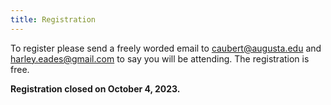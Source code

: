 ```yaml
--- 
title: Registration
---
```


To register please send a freely worded email to <caubert@augusta.edu> and <harley.eades@gmail.com> 
to say you will be attending. The registration is free.

**Registration closed on October 4, 2023.**